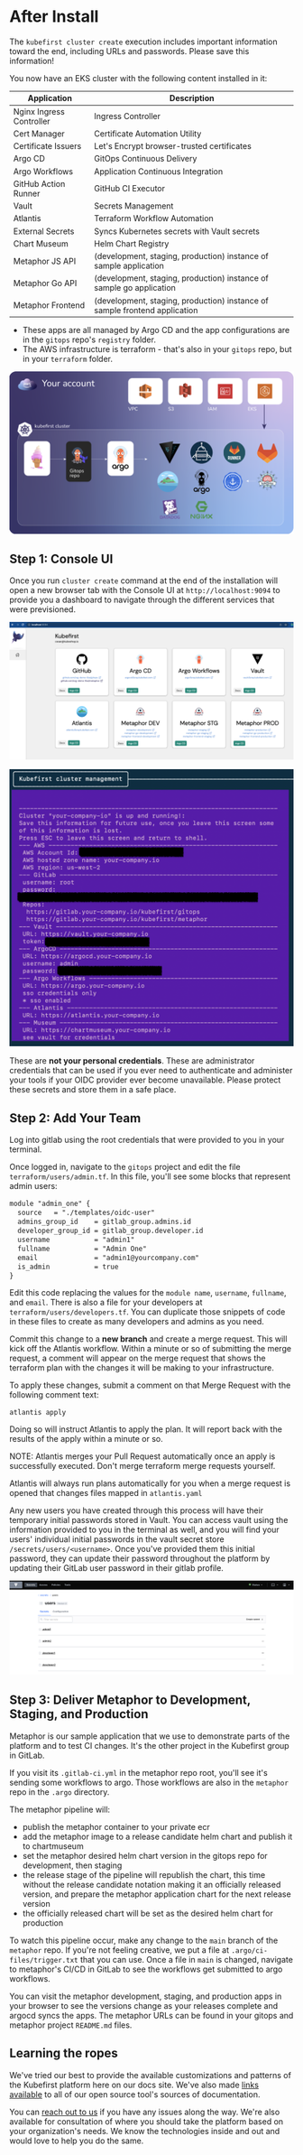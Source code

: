 # After Install

[//]: # (`todo: need new getting started video for github`)

[//]: # (<iframe width="784" height="441" src="https://www.youtube.com/embed/KEUOaNMUqOM" title="YouTube video player" frameborder="0" allow="accelerometer; autoplay; clipboard-write; encrypted-media; gyroscope; picture-in-picture" allowfullscreen></iframe>)

The `kubefirst cluster create` execution includes important information toward the end, including URLs and passwords. Please save this information! 

You now have an EKS cluster with the following content installed in it:

| Application                  | Description                                                                |
|------------------------------|----------------------------------------------------------------------------|
| Nginx Ingress Controller     | Ingress Controller                                                         |
| Cert Manager                 | Certificate Automation Utility                                             |
| Certificate Issuers          | Let's Encrypt browser-trusted certificates                                 |
| Argo CD                      | GitOps Continuous Delivery                                                 |
| Argo Workflows               | Application Continuous Integration                                         |
| GitHub Action Runner         | GitHub CI Executor                                                         |
| Vault                        | Secrets Management                                                         |
| Atlantis                     | Terraform Workflow Automation                                              |
| External Secrets             | Syncs Kubernetes secrets with Vault secrets                                |
| Chart Museum                 | Helm Chart Registry                                                        |
| Metaphor JS API              | (development, staging, production) instance of sample application          |
| Metaphor Go API              | (development, staging, production) instance of sample go application       |
| Metaphor Frontend            | (development, staging, production) instance of sample frontend application |

- These apps are all managed by Argo CD and the app configurations are in the `gitops` repo's `registry` folder.
- The AWS infrastructure is terraform - that's also in your `gitops` repo, but in your `terraform` folder.

![](../../img/kubefirst/getting-started/gitops-assets.png)

## Step 1: Console UI

Once you run `cluster create` command at the end of the installation will open a new browser tab with the Console UI at
`http://localhost:9094` to provide you a dashboard to navigate through the different services that were previsioned.

![console ui](../../img/kubefirst/console-ui.png)

![terminal handoff](../../img/kubefirst/getting-started/cluster-create-result.png)

These are **not your personal credentials**. These are administrator credentials that can be used if you ever need to 
authenticate and administer your tools if your OIDC provider ever become unavailable. Please protect these secrets and 
store them in a safe place.

## Step 2: Add Your Team

Log into gitlab using the root credentials that were provided to you in your terminal.

Once logged in, navigate to the `gitops` project and edit the file `terraform/users/admin.tf`. In this file, you'll see some blocks that represent admin users:

```
module "admin_one" {
  source   = "./templates/oidc-user"
  admins_group_id    = gitlab_group.admins.id
  developer_group_id = gitlab_group.developer.id
  username           = "admin1"
  fullname           = "Admin One"
  email              = "admin1@yourcompany.com"
  is_admin           = true
}
```

Edit this code replacing the values for the `module name`, `username`, `fullname`, and `email`. There is also a file for your developers at `terraform/users/developers.tf`. You can duplicate those snippets of code in these files to create as many developers and admins as you need.

Commit this change to a **new branch** and create a merge request. This will kick off the Atlantis workflow. Within a minute or so of submitting the merge request, a comment will appear on the merge request that shows the terraform plan with the changes it will be making to your infrastructure. 

To apply these changes, submit a comment on that Merge Request with the following comment text:
```
atlantis apply
```

Doing so will instruct Atlantis to apply the plan. It will report back with the results of the apply within a minute or so.

NOTE: Atlantis merges your Pull Request automatically once an apply is successfully executed. Don't merge terraform merge requests yourself.

Atlantis will always run plans automatically for you when a merge request is opened that changes files mapped in `atlantis.yaml`

Any new users you have created through this process will have their temporary initial passwords stored in Vault. You can access vault using the information provided to you in the terminal as well, and you will find your users' individual initial passwords in the vault secret store `/secrets/users/<username>`. Once you've provided them this initial password, they can update their password throughout the platform by updating their GitLab user password in their gitlab profile.

![](../../img/kubefirst/getting-started/vault-users.png)

## Step 3: Deliver Metaphor to Development, Staging, and Production

Metaphor is our sample application that we use to demonstrate parts of the platform and to test CI changes. It's the other project in the Kubefirst group in GitLab.

If you visit its `.gitlab-ci.yml` in the metaphor repo root, you'll see it's sending some workflows to argo. Those workflows are also in the `metaphor` repo in the `.argo` directory.

The metaphor pipeline will:

- publish the metaphor container to your private ecr
- add the metaphor image to a release candidate helm chart and publish it to chartmuseum
- set the metaphor desired helm chart version in the gitops repo for development, then staging
- the release stage of the pipeline will republish the chart, this time without the release candidate notation making it an officially released version, and prepare the metaphor application chart for the next release version
- the officially released chart will be set as the desired helm chart for production

To watch this pipeline occur, make any change to the `main` branch of the `metaphor` repo. If you're not feeling creative, we put a file at `.argo/ci-files/trigger.txt` that you can use. Once a file in `main` is changed, navigate to metaphor's CI/CD in GitLab to see the workflows get submitted to argo workflows.

You can visit the metaphor development, staging, and production apps in your browser to see the versions change as your releases complete and argocd syncs the apps. The metaphor URLs can be found in your gitops and metaphor project `README.md` files.

## Learning the ropes

We've tried our best to provide the available customizations and patterns of the Kubefirst platform here on our docs site. We've also made [links available](./credit.md) to all of our open source tool's sources of documentation.

You can [reach out to us](../../community/index.md) if you have any issues along the way. We're also available for consultation of where you should take the platform based on your organization's needs. We know the technologies inside and out and would love to help you do the same.
